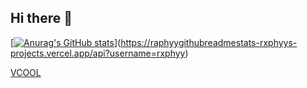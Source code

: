 ## Hi there 👋

<!--
**rxphyy/rxphyy** is a ✨ _special_ ✨ repository because its `README.md` (this file) appears on your GitHub profile.

Here are some ideas to get you started:

- 🔭 I’m currently working on ...
- 🌱 I’m currently learning ...
- 👯 I’m looking to collaborate on ...
- 🤔 I’m looking for help with ...
- 💬 Ask me about ...
- 📫 How to reach me: ...
- 😄 Pronouns: ...
- ⚡ Fun fact: ...
-->

[[![Anurag's GitHub stats]([raphyygithubreadmestats-rxphyys-projects.vercel.app](https://raphyygithubreadmestats-rxphyys-projects.vercel.app/api?username=rxphyy))](https://github.com/anuraghazra/github-readme-stats)](https://raphyygithubreadmestats-rxphyys-projects.vercel.app/api?username=rxphyy)

[VCOOL](raphyygithubreadmestats-rxphyys-projects.vercel.app)
